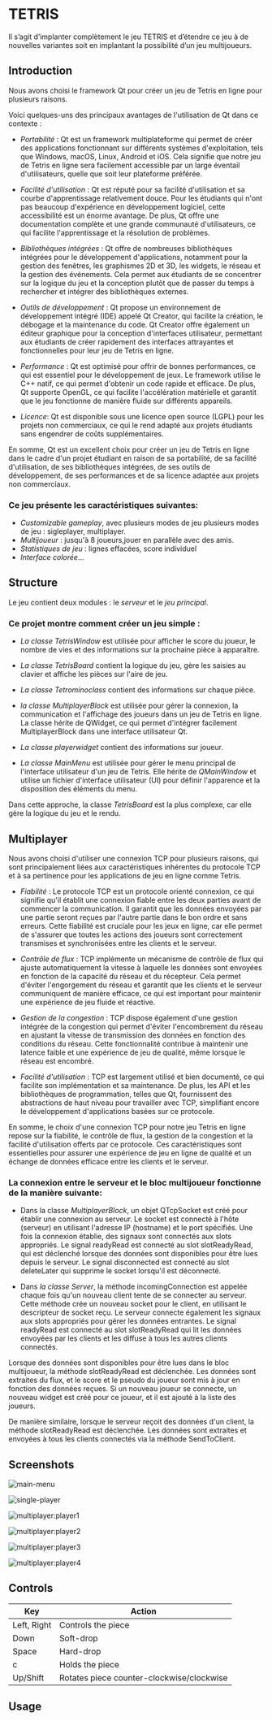 # TETRIS

Il s’agit d’implanter complètement le jeu TETRIS et d’étendre ce jeu à de nouvelles variantes soit en implantant la possibilité d’un jeu multijoueurs.

## Introduction

Nous avons choisi le framework Qt pour créer un jeu de Tetris en ligne pour plusieurs raisons. 

Voici quelques-uns des principaux avantages de l'utilisation de Qt dans ce contexte :

* _Portabilité_ : Qt est un framework multiplateforme qui permet de créer des applications fonctionnant sur différents systèmes d'exploitation, tels que Windows, macOS, Linux, Android et iOS. Cela signifie que notre jeu de Tetris en ligne sera facilement accessible par un large éventail d'utilisateurs, quelle que soit leur plateforme préférée.

* _Facilité d'utilisation_ : Qt est réputé pour sa facilité d'utilisation et sa courbe d'apprentissage relativement douce. Pour les étudiants qui n'ont pas beaucoup d'expérience en développement logiciel, cette accessibilité est un énorme avantage. De plus, Qt offre une documentation complète et une grande communauté d'utilisateurs, ce qui facilite l'apprentissage et la résolution de problèmes.

* _Bibliothèques intégrées_ : Qt offre de nombreuses bibliothèques intégrées pour le développement d'applications, notamment pour la gestion des fenêtres, les graphismes 2D et 3D, les widgets, le réseau et la gestion des événements. Cela permet aux étudiants de se concentrer sur la logique du jeu et la conception plutôt que de passer du temps à rechercher et intégrer des bibliothèques externes.

* _Outils de développement_ : Qt propose un environnement de développement intégré (IDE) appelé Qt Creator, qui facilite la création, le débogage et la maintenance du code. Qt Creator offre également un éditeur graphique pour la conception d'interfaces utilisateur, permettant aux étudiants de créer rapidement des interfaces attrayantes et fonctionnelles pour leur jeu de Tetris en ligne.

* _Performance_ : Qt est optimisé pour offrir de bonnes performances, ce qui est essentiel pour le développement de jeux. Le framework utilise le C++ natif, ce qui permet d'obtenir un code rapide et efficace. De plus, Qt supporte OpenGL, ce qui facilite l'accélération matérielle et garantit que le jeu fonctionne de manière fluide sur différents appareils.

* _Licence_: Qt est disponible sous une licence open source (LGPL) pour les projets non commerciaux, ce qui le rend adapté aux projets étudiants sans engendrer de coûts supplémentaires.

En somme, Qt est un excellent choix pour créer un jeu de Tetris en ligne dans le cadre d'un projet étudiant en raison de sa portabilité, de sa facilité d'utilisation, de ses bibliothèques intégrées, de ses outils de développement, de ses performances et de sa licence adaptée aux projets non commerciaux.

### Ce jeu présente les caractéristiques suivantes:

* _Customizable gameplay_, avec plusieurs modes de jeu
  plusieurs modes de jeu : sigleplayer, multiplayer.
* _Multijoueur_ : jusqu'à 8 joueurs,jouer en parallèle avec des amis.
* _Statistiques de jeu_ : lignes effacées, score individuel
* _Interface colorée_...




## Structure

Le jeu contient deux modules : le _serveur_ et le _jeu principal_.


### Ce projet montre comment créer un jeu simple :

* _La classe TetrisWindow_ est utilisée pour afficher le score du joueur, le nombre de vies et des informations sur la prochaine pièce à apparaître.

* _La classe TetrisBoard_ contient la logique du jeu, gère les saisies au clavier et affiche les pièces sur l'aire de jeu.

* _La classe Tetrominoclass_ contient des informations sur chaque pièce.

* _la classe MultiplayerBlock_ est utilisée pour gérer la connexion, la communication et l'affichage des joueurs dans un jeu de Tetris en ligne. La classe hérite de QWidget, ce qui permet d'intégrer facilement MultiplayerBlock dans une interface utilisateur Qt.

* _La classe playerwidget_ contient des informations sur joueur.

* _La classe MainMenu_ est utilisée pour gérer le menu principal de l'interface utilisateur d'un jeu de Tetris. Elle hérite de _QMainWindow_ et utilise un fichier d'interface utilisateur (UI) pour définir l'apparence et la disposition des éléments du menu.


Dans cette approche, la classe _TetrisBoard_ est la plus complexe, car elle gère la logique du jeu et le rendu. 

## Multiplayer
Nous avons choisi d'utiliser une connexion TCP pour plusieurs raisons, qui sont principalement liées aux caractéristiques inhérentes du protocole TCP et à sa pertinence pour les applications de jeu en ligne comme Tetris.

* _Fiabilité_ : Le protocole TCP est un protocole orienté connexion, ce qui signifie qu'il établit une connexion fiable entre les deux parties avant de commencer la communication. Il garantit que les données envoyées par une partie seront reçues par l'autre partie dans le bon ordre et sans erreurs. Cette fiabilité est cruciale pour les jeux en ligne, car elle permet de s'assurer que toutes les actions des joueurs sont correctement transmises et synchronisées entre les clients et le serveur.

* _Contrôle de flux_ : TCP implémente un mécanisme de contrôle de flux qui ajuste automatiquement la vitesse à laquelle les données sont envoyées en fonction de la capacité du réseau et du récepteur. Cela permet d'éviter l'engorgement du réseau et garantit que les clients et le serveur communiquent de manière efficace, ce qui est important pour maintenir une expérience de jeu fluide et réactive.

* _Gestion de la congestion_ : TCP dispose également d'une gestion intégrée de la congestion qui permet d'éviter l'encombrement du réseau en ajustant la vitesse de transmission des données en fonction des conditions du réseau. Cette fonctionnalité contribue à maintenir une latence faible et une expérience de jeu de qualité, même lorsque le réseau est encombré.

* _Facilité d'utilisation_ : TCP est largement utilisé et bien documenté, ce qui facilite son implémentation et sa maintenance. De plus, les API et les bibliothèques de programmation, telles que Qt, fournissent des abstractions de haut niveau pour travailler avec TCP, simplifiant encore le développement d'applications basées sur ce protocole.

En somme, le choix d'une connexion TCP pour notre jeu Tetris en ligne repose sur la fiabilité, le contrôle de flux, la gestion de la congestion et la facilité d'utilisation offerts par ce protocole. Ces caractéristiques sont essentielles pour assurer une expérience de jeu en ligne de qualité et un échange de données efficace entre les clients et le serveur.

### La connexion entre le serveur et le bloc multijoueur fonctionne de la manière suivante:

* Dans la classe _MultiplayerBlock_, un objet QTcpSocket est créé pour établir une connexion au serveur. Le socket est connecté à l'hôte (serveur) en utilisant l'adresse IP (hostname) et le port spécifiés. Une fois la connexion établie, des signaux sont connectés aux slots appropriés. Le signal readyRead est connecté au slot slotReadyRead, qui est déclenché lorsque des données sont disponibles pour être lues depuis le serveur. Le signal disconnected est connecté au slot deleteLater qui supprime le socket lorsqu'il est déconnecté.

* Dans _la classe Server_, la méthode incomingConnection est appelée chaque fois qu'un nouveau client tente de se connecter au serveur. Cette méthode crée un nouveau socket pour le client, en utilisant le descripteur de socket reçu. Le serveur connecte également les signaux aux slots appropriés pour gérer les données entrantes. Le signal readyRead est connecté au slot slotReadyRead qui lit les données envoyées par les clients et les diffuse à tous les autres clients connectés.

Lorsque des données sont disponibles pour être lues dans le bloc multijoueur, la méthode slotReadyRead est déclenchée. Les données sont extraites du flux, et le score et le pseudo du joueur sont mis à jour en fonction des données reçues. Si un nouveau joueur se connecte, un nouveau widget est créé pour ce joueur, et il est ajouté à la liste des joueurs.

De manière similaire, lorsque le serveur reçoit des données d'un client, la méthode slotReadyRead est déclenchée. Les données sont extraites et envoyées à tous les clients connectés via la méthode SendToClient.


## Screenshots

![main-menu](/images/main_menu.jpg)


![single-player](/images/singleplayer.jpg)


![multiplayer:player1](/images/player1.jpg)

![multiplayer:player2](/images/player2.jpg)

![multiplayer:player3](/images/player3.jpg)

![multiplayer:player4](/images/player4.jpg)

## Controls

| Key         | Action                                    |
| ----------- | ----------------------------------------- |
| Left, Right | Controls the piece                        |
| Down        | Soft-drop                                 |
| Space       | Hard-drop                                 |
| c           | Holds the piece                           |
| Up/Shift    | Rotates piece counter-clockwise/clockwise |

## Usage








